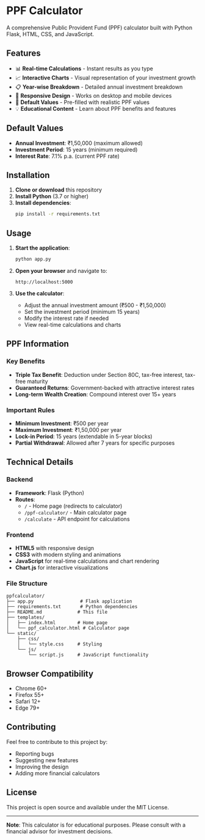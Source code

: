 # PPF Calculator

A comprehensive Public Provident Fund (PPF) calculator built with Python Flask, HTML, CSS, and JavaScript.

## Features

- 📊 **Real-time Calculations** - Instant results as you type
- 📈 **Interactive Charts** - Visual representation of your investment growth
- 📋 **Year-wise Breakdown** - Detailed annual investment breakdown
- 📱 **Responsive Design** - Works on desktop and mobile devices
- 🎯 **Default Values** - Pre-filled with realistic PPF values
- 💡 **Educational Content** - Learn about PPF benefits and features

## Default Values

- **Annual Investment**: ₹1,50,000 (maximum allowed)
- **Investment Period**: 15 years (minimum required)
- **Interest Rate**: 7.1% p.a. (current PPF rate)

## Installation

1. **Clone or download** this repository
2. **Install Python** (3.7 or higher)
3. **Install dependencies**:
   ```bash
   pip install -r requirements.txt
   ```

## Usage

1. **Start the application**:
   ```bash
   python app.py
   ```

2. **Open your browser** and navigate to:
   ```
   http://localhost:5000
   ```

3. **Use the calculator**:
   - Adjust the annual investment amount (₹500 - ₹1,50,000)
   - Set the investment period (minimum 15 years)
   - Modify the interest rate if needed
   - View real-time calculations and charts

## PPF Information

### Key Benefits
- **Triple Tax Benefit**: Deduction under Section 80C, tax-free interest, tax-free maturity
- **Guaranteed Returns**: Government-backed with attractive interest rates
- **Long-term Wealth Creation**: Compound interest over 15+ years

### Important Rules
- **Minimum Investment**: ₹500 per year
- **Maximum Investment**: ₹1,50,000 per year
- **Lock-in Period**: 15 years (extendable in 5-year blocks)
- **Partial Withdrawal**: Allowed after 7 years for specific purposes

## Technical Details

### Backend
- **Framework**: Flask (Python)
- **Routes**: 
  - `/` - Home page (redirects to calculator)
  - `/ppf-calculator/` - Main calculator page
  - `/calculate` - API endpoint for calculations

### Frontend
- **HTML5** with responsive design
- **CSS3** with modern styling and animations
- **JavaScript** for real-time calculations and chart rendering
- **Chart.js** for interactive visualizations

### File Structure
```
ppfcalculator/
├── app.py                 # Flask application
├── requirements.txt       # Python dependencies
├── README.md             # This file
├── templates/
│   ├── index.html        # Home page
│   └── ppf_calculator.html # Calculator page
└── static/
    ├── css/
    │   └── style.css     # Styling
    └── js/
        └── script.js     # JavaScript functionality
```

## Browser Compatibility

- Chrome 60+
- Firefox 55+
- Safari 12+
- Edge 79+

## Contributing

Feel free to contribute to this project by:
- Reporting bugs
- Suggesting new features
- Improving the design
- Adding more financial calculators

## License

This project is open source and available under the MIT License.

---

**Note**: This calculator is for educational purposes. Please consult with a financial advisor for investment decisions. 